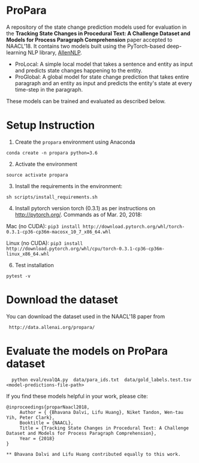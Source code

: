 # ProPara
A repository of the state change prediction models used for evaluation in the __Tracking State Changes in Procedural Text: A Challenge Dataset and Models for Process Paragraph Comprehension__ paper accepted to NAACL'18. It contains
two models built using the PyTorch-based deep-learning NLP library, [AllenNLP](http://allennlp.org/).

 * ProLocal: A simple local model that takes a sentence and entity as input and predicts state changes happening to the entity. 
 * ProGlobal: A global model for state change prediction that takes entire paragraph and an entity as input and predicts the entity's state at every time-step in the paragraph. 
 
These models can be trained and evaluated as described below.

# Setup Instruction

1. Create the `propara` environment using Anaconda

  ```
  conda create -n propara python=3.6
  ```

2. Activate the environment

  ```
  source activate propara
  ```

3. Install the requirements in the environment: 

  ```
  sh scripts/install_requirements.sh
  ```

4. Install pytorch version torch (0.3.1) as per instructions on <http://pytorch.org/>. 
   Commands as of Mar. 20, 2018:

  Mac (no CUDA): `pip3 install http://download.pytorch.org/whl/torch-0.3.1-cp36-cp36m-macosx_10_7_x86_64.whl`

  Linux   (no CUDA): `pip3 install http://download.pytorch.org/whl/cpu/torch-0.3.1-cp36-cp36m-linux_x86_64.whl `


6. Test installation

 ```
 pytest -v
 ```


# Download the dataset
You can download the dataset used in the NAACL'18 paper from 
  ```
   http://data.allenai.org/propara/
  ``` 

# Evaluate the models on ProPara dataset
   ```
     python eval/evalQA.py  data/para_ids.txt  data/gold_labels.test.tsv   <model-predictions-file-path>
   ```

If you find these models helpful in your work, please cite:
```
@inproceedings{proparNaacl2018,
     Author = { {Bhavana Dalvi, Lifu Huang}, Niket Tandon, Wen-tau Yih, Peter Clark},
     Booktitle = {NAACL},
     Title = {Tracking State Changes in Procedural Text: A Challenge Dataset and Models for Process Paragraph Comprehension},
     Year = {2018}
}

** Bhavana Dalvi and Lifu Huang contributed equally to this work.
```
